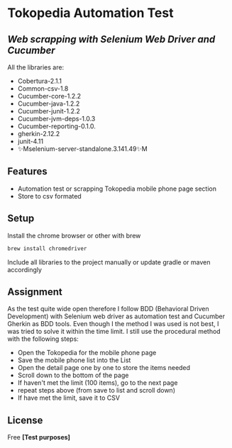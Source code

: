 # Tokopedia Automation Test
## _Web scrapping with Selenium Web Driver and Cucumber_

All the libraries are:

- Cobertura-2.1.1
- Common-csv-1.8
- Cucumber-core-1.2.2
- Cucumber-java-1.2.2
- Cucumber-junit-1.2.2
- Cucumber-jvm-deps-1.0.3
- Cucumber-reporting-0.1.0.
- gherkin-2.12.2
- junit-4.11
- ✨Mselenium-server-standalone.3.141.49✨M

## Features

- Automation test or scrapping Tokopedia mobile phone page section
- Store to csv formated

## Setup

Install the chrome browser or other with brew

```sh
brew install chromedriver
```

Include all libraries to the project manually or update gradle or maven accordingly

## Assignment

As the test quite wide open therefore I follow BDD (Behavioral Driven Development) with Selenium web driver as automation test and Cucumber Gherkin as BDD tools.
Even though I the method I was used is not best, I was tried to solve it within the time limit. I still use the procedural method with the following steps:
- Open the Tokopedia for the mobile phone page
- Save the mobile phone list into the List
- Open the detail page one by one to store the items needed
- Scroll down to the bottom of the page
- If haven't met the limit (100 items), go to the next page
- repeat steps above (from save to list and scroll down)
- If have met the limit, save it to CSV

## License

Free 
**[Test purposes]**
